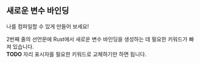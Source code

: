 ## 새로운 변수 바인딩

나를 컴파일할 수 있게 만들어 보세요!

<div class="hint">
2번째 줄의 선언문에 Rust에서 새로운 변수 바인딩을 생성하는 데 필요한 키워드가 빠져 있습니다.
</div>

<div class="hint">
<b>TODO</b> 자리 표시자를 필요한 키워드로 교체하기만 하면 됩니다.
</div>
